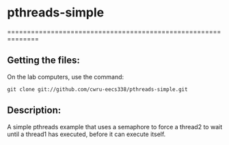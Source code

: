 # pthreads-simple
==============================================================

Getting the files:
------------------
On the lab computers, use the command:

    git clone git://github.com/cwru-eecs338/pthreads-simple.git


Description:
------------
A simple pthreads example that uses a semaphore to force a thread2 to wait until a thread1 has executed, before it can execute itself.
